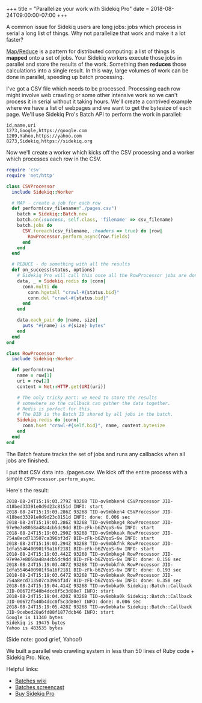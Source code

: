 +++
title = "Parallelize your work with Sidekiq Pro"
date = 2018-08-24T09:00:00-07:00
+++

A common issue for Sidekiq users are long jobs: jobs which
process in serial a long list of things.  Why not parallelize that work
and make it a lot faster?

[Map/Reduce](https://en.wikipedia.org/wiki/MapReduce) is a pattern for distributed computing: a list of things is **mapped** onto a set of jobs.
Your Sidekiq workers execute those jobs in parallel and store the results of the work.
Something then **reduces** those calculations into a single result.
In this way, large volumes of work can be done in parallel, speeding up batch processing.

I've got a CSV file which needs to be processed.
Processing each row might involve web crawling or some other intensive work so we can't process it in serial without it taking hours.
We'll create a contrived example where we have a list of webpages and we want to get the bytesize of each page.
We'll use Sidekiq Pro's Batch API to perform the work in parallel:

```csv
id,name,uri
1273,Google,https://google.com
1209,Yahoo,https://yahoo.com
8273,Sidekiq,https://sidekiq.org
```

Now we'll create a worker which kicks off the CSV processing and a worker which processes each row in the CSV.

```ruby
require 'csv'
require 'net/http'

class CSVProcessor
  include Sidekiq::Worker

  # MAP - create a job for each row
  def perform(csv_filename="./pages.csv")
    batch = Sidekiq::Batch.new
    batch.on(:success, self.class, 'filename' => csv_filename)
    batch.jobs do
      CSV.foreach(csv_filename, :headers => true) do |row|
        RowProcessor.perform_async(row.fields)
      end
    end
  end

  # REDUCE - do something with all the results
  def on_success(status, options)
    # Sidekiq Pro will call this once all the RowProcessor jobs are done.
    data, _ = Sidekiq.redis do |conn|
      conn.multi do
        conn.hgetall "crawl-#{status.bid}"
        conn.del "crawl-#{status.bid}"
      end
    end

    data.each_pair do |name, size|
      puts "#{name} is #{size} bytes"
    end
  end
end

class RowProcessor
  include Sidekiq::Worker

  def perform(row)
    name = row[1]
    uri = row[2]
    content = Net::HTTP.get(URI(uri))

    # The only tricky part: we need to store the results
    # somewhere so the callback can gather the data together.
    # Redis is perfect for this.
    # The BID is the Batch ID shared by all jobs in the batch.
    Sidekiq.redis do |conn|
      conn.hset "crawl-#{self.bid}", name, content.bytesize
    end
  end
end
```

The Batch feature tracks the set of jobs and runs any callbacks when all jobs are finished.

I put that CSV data into ./pages.csv.
We kick off the entire process with a simple `CSVProcessor.perform_async`.

Here's the result:

```
2018-08-24T15:19:03.279Z 93268 TID-ov9mbken4 CSVProcessor JID-418bed33391e0d9d23c8151d INFO: start
2018-08-24T15:19:03.286Z 93268 TID-ov9mbken4 CSVProcessor JID-418bed33391e0d9d23c8151d INFO: done: 0.006 sec
2018-08-24T15:19:03.286Z 93268 TID-ov9mbkeg4 RowProcessor JID-97e9e7e8058a48a4cb5dc9dd BID-zFk-b6ZVqoS-6w INFO: start
2018-08-24T15:19:03.290Z 93268 TID-ov9mbkeak RowProcessor JID-754a8ecd713507ca396bf3d7 BID-zFk-b6ZVqoS-6w INFO: start
2018-08-24T15:19:03.294Z 93268 TID-ov9mbkfhk RowProcessor JID-1dfa5546400901f9a16f2181 BID-zFk-b6ZVqoS-6w INFO: start
2018-08-24T15:19:03.442Z 93268 TID-ov9mbkeg4 RowProcessor JID-97e9e7e8058a48a4cb5dc9dd BID-zFk-b6ZVqoS-6w INFO: done: 0.156 sec
2018-08-24T15:19:03.487Z 93268 TID-ov9mbkfhk RowProcessor JID-1dfa5546400901f9a16f2181 BID-zFk-b6ZVqoS-6w INFO: done: 0.193 sec
2018-08-24T15:19:03.647Z 93268 TID-ov9mbkeak RowProcessor JID-754a8ecd713507ca396bf3d7 BID-zFk-b6ZVqoS-6w INFO: done: 0.358 sec
2018-08-24T15:19:04.414Z 93268 TID-ov9mbka0k Sidekiq::Batch::Callback JID-00672f540b4dcc0f5c3d80e7 INFO: start
2018-08-24T15:19:04.420Z 93268 TID-ov9mbka0k Sidekiq::Batch::Callback JID-00672f540b4dcc0f5c3d80e7 INFO: done: 0.006 sec
2018-08-24T15:19:05.428Z 93268 TID-ov9mbkatw Sidekiq::Batch::Callback JID-9cebed28a6fd88f1877dcb46 INFO: start
Google is 11340 bytes
Sidekiq is 19475 bytes
Yahoo is 483535 bytes
```

(Side note: good grief, Yahoo!)

We built a parallel web crawling system in less than 50 lines of Ruby code + Sidekiq Pro.
Nice.

Helpful links:

* [Batches wiki](https://github.com/mperham/sidekiq/wiki/Batches)
* [Batches screencast](https://www.youtube.com/watch?v=b2fI0vGf3Bo&list=PLjeHh2LSCFrWGT5uVjUuFKAcrcj5kSai1)
* [Buy Sidekiq Pro](https://billing.contribsys.com/spro/new.cgi)
